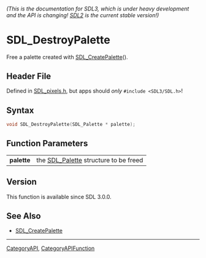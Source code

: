 ###### (This is the documentation for SDL3, which is under heavy development and the API is changing! [SDL2](https://wiki.libsdl.org/SDL2/) is the current stable version!)
# SDL_DestroyPalette

Free a palette created with [SDL_CreatePalette](SDL_CreatePalette)().

## Header File

Defined in [SDL_pixels.h](https://github.com/libsdl-org/SDL/blob/main/include/SDL3/SDL_pixels.h), but apps should _only_ `#include <SDL3/SDL.h>`!

## Syntax

```c
void SDL_DestroyPalette(SDL_Palette * palette);

```

## Function Parameters

|                 |                                                      |
| --------------- | ---------------------------------------------------- |
| **palette**     | the [SDL_Palette](SDL_Palette) structure to be freed |

## Version

This function is available since SDL 3.0.0.

## See Also

* [SDL_CreatePalette](SDL_CreatePalette)

----
[CategoryAPI](CategoryAPI), [CategoryAPIFunction](CategoryAPIFunction)

